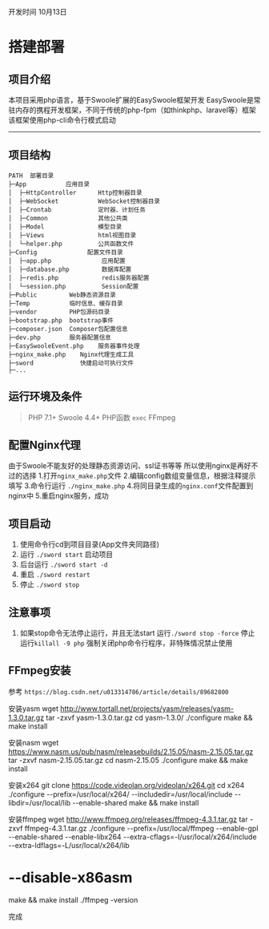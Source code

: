 
开发时间 10月13日
# 搭建部署

## 项目介绍
本项目采用php语言，基于Swoole扩展的EasySwoole框架开发
EasySwoole是常驻内存的携程开发框架，不同于传统的php-fpm（如thinkphp、laravel等）框架
该框架使用php-cli命令行模式启动

---

## 项目结构
```
PATH  部署目录
├─App           应用目录
│  ├─HttpController      Http控制器目录
│  ├─WebSocket           WebSocket控制器目录
│  ├─Crontab             定时器、计划任务
│  ├─Common              其他公共类
│  ├─Model               模型目录
│  ├─Views               html视图目录
│  └─helper.php          公共函数文件
├─Config              配置文件目录
│  ├─app.php              应用配置
│  ├─database.php         数据库配置
│  ├─redis.php            redis服务器配置
│  └─session.php          Session配置
├─Public         Web静态资源目录
├─Temp           临时信息、缓存目录
├─vendor         PHP包源码目录
├─bootstrap.php  bootstrap事件
├─composer.json  Composer包配置信息
├─dev.php        服务器配置信息
├─EasySwooleEvent.php    服务器事件处理
├─nginx_make.php    Nginx代理生成工具
├─sword             快捷启动可执行文件
├─...
```

## 运行环境及条件
> PHP 7.1+
> Swoole 4.4+
> PHP函数 `exec`
> FFmpeg


## 配置Nginx代理
由于Swoole不能友好的处理静态资源访问、ssl证书等等
所以使用nginx是再好不过的选择
1.打开`nginx_make.php`文件
2.编辑config数组变量信息，根据注释提示填写
3.命令行运行 `./nginx_make.php`
4.将同目录生成的`nginx.conf`文件配置到nginx中
5.重启nginx服务，成功

## 项目启动

1. 使用命令行cd到项目目录(App文件夹同路径)
2. 运行 `./sword start` 启动项目
3. 后台运行 `./sword start -d`
4. 重启 `./sword restart`
5. 停止 `./sword stop`

## 注意事项
1. 如果stop命令无法停止运行，并且无法start
    运行`./sword stop -force` 停止
    运行`killall -9 php` 强制关闭php命令行程序，非特殊情况禁止使用


## FFmpeg安装
参考 `https://blog.csdn.net/u013314786/article/details/89682800`


安装yasm
wget http://www.tortall.net/projects/yasm/releases/yasm-1.3.0.tar.gz
tar -zxvf yasm-1.3.0.tar.gz
cd yasm-1.3.0/
./configure
make && make install

安装nasm
wget https://www.nasm.us/pub/nasm/releasebuilds/2.15.05/nasm-2.15.05.tar.gz
tar -zxvf nasm-2.15.05.tar.gz
cd nasm-2.15.05
./configure
make && make install

安装x264
git clone https://code.videolan.org/videolan/x264.git
cd x264
./configure --prefix=/usr/local/x264/ --includedir=/usr/local/include --libdir=/usr/local/lib --enable-shared
make && make install


安装ffmpeg
wget http://www.ffmpeg.org/releases/ffmpeg-4.3.1.tar.gz
tar -zxvf ffmpeg-4.3.1.tar.gz
./configure --prefix=/usr/local/ffmpeg --enable-gpl --enable-shared --enable-libx264
 --extra-cflags=-I/usr/local/x264/include --extra-ldflags=-L/usr/local/x264/lib
# --disable-x86asm
make && make install
./ffmpeg -version

完成
